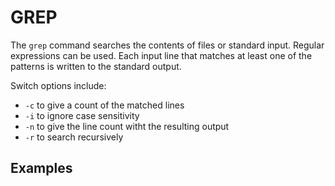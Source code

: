 GREP
====

The `grep` command searches the contents of files or standard input. Regular expressions can be used. Each input line that matches at least one of the patterns is written to the standard output.

Switch options include:

* `-c` to give a count of the matched lines
* `-i` to ignore case sensitivity
* `-n` to give the line count witht the resulting output
* `-r` to search recursively

Examples
--------
